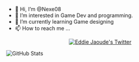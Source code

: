 - 👋 Hi, I’m @Nexe08
- 👀 I’m interested in Game Dev and programming.
- 🌱 I’m currently learning Game designing
- 📫 How to reach me ...


<p align="center">
  <a href="https://twitter.com/nexe0044">
    <img src="https://img.shields.io/twitter/follow/nexe0044?label=Twitter&logo=twitter&style=for-the-badge&color=blue" alt="Eddie Jaoude's Twitter"/>
  </a>
  <!---<a href="https://discord.com/invite/jZQs6Wu">
    <img src="https://img.shields.io/discord/699608417039286293?logo=discord&style=for-the-badge&color=blue" alt="EddieHub Discord"/>
  </a> 

  <a href="http://youtube.com/eddiejaoude?sub_confirmation=1">
    <img src="https://img.shields.io/youtube/channel/subscribers/UC5mnBodB73bR88fLXHSfzYA?style=for-the-badge&logo=youtube&label=Youtube&color=blue" alt="Eddie Jaoude's YouTube channel"/>
  --->
</a>
</p>


![GitHub Stats](https://github-readme-stats.vercel.app/api?username=Nexe08&count_private=false&theme=tokyonight&show_icons=true)
